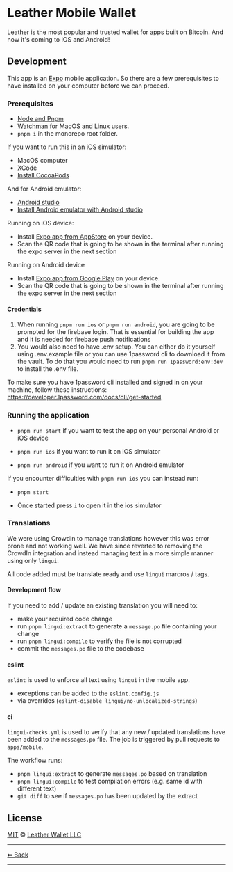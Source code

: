 # Leather Mobile Wallet

Leather is the most popular and trusted wallet for apps built on Bitcoin. And now it's coming to iOS and Android!

## Development

This app is an [Expo](https://expo.dev/) mobile application. So there are a few prerequisites to have installed on your computer before we can proceed.

### Prerequisites

- [Node and Pnpm](https://nodejs.org/en/download)
- [Watchman](https://facebook.github.io/watchman/docs/install#buildinstall) for MacOS and Linux users.
- `pnpm i` in the monorepo root folder.

If you want to run this in an iOS simulator:

- MacOS computer
- [XCode](https://apps.apple.com/am/app/xcode/id497799835)
- [Install CocoaPods](https://guides.cocoapods.org/using/getting-started.html)

And for Android emulator:

- [Android studio](https://developer.android.com/studio)
- [Install Android emulator with Android studio](https://developer.android.com/studio/run/emulator#avd)

Running on iOS device:

- Install [Expo app from AppStore](https://apps.apple.com/am/app/expo-go/id982107779) on your device.
- Scan the QR code that is going to be shown in the terminal after running the expo server in the next section

Running on Android device

- Install [Expo app from Google Play](https://play.google.com/store/apps/details?id=host.exp.exponent&pli=1) on your device.
- Scan the QR code that is going to be shown in the terminal after running the expo server in the next section

#### Credentials

1. When running `pnpm run ios` or `pnpm run android`, you are going to be prompted for the firebase login.
   That is essential for building the app and it is needed for firebase push notifications
2. You would also need to have .env setup.
   You can either do it yourself using .env.example file or you can use 1password cli to download it from the vault.
   To do that you would need to run `pnpm run 1password:env:dev` to install the .env file.

To make sure you have 1password cli installed and signed in on your machine, follow these instructions: https://developer.1password.com/docs/cli/get-started

### Running the application

- `pnpm run start` if you want to test the app on your personal Android or iOS device

- `pnpm run ios` if you want to run it on iOS simulator

- `pnpm run android` if you want to run it on Android emulator

If you encounter difficulties with `pnpm run ios` you can instead run:

- `pnpm start`

- Once started press `i` to open it in the ios simulator

### Translations

We were using CrowdIn to manage translations however this was error prone and not working well. We have since reverted to removing the CrowdIn integration and instead managing text in a more simple manner using only `lingui`.

All code added must be translate ready and use `lingui` marcros / tags.

#### Development flow

If you need to add / update an existing translation you will need to:

- make your required code change
- run `pnpm lingui:extract` to generate a `message.po` file containing your change
- run `pnpm lingui:compile` to verify the file is not corrupted
- commit the `messages.po` file to the codebase

#### eslint

`eslint` is used to enforce all text using `lingui` in the mobile app.

- exceptions can be added to the `eslint.config.js`
- via overrides (`eslint-disable lingui/no-unlocalized-strings`)

#### ci

`lingui-checks.yml` is used to verify that any new / updated translations have been added to the `messages.po` file. The job is triggered by pull requests to `apps/mobile`.

The workflow runs:

- `pnpm lingui:extract` to generate `messages.po` based on translation
- `pnpm lingui:compile` to test compilation errors (e.g. same id with different text)
- `git diff` to see if `messages.po` has been updated by the extract

## License

[MIT](../../LICENSE) © [Leather Wallet LLC](https://github.com/leather-io/mono)

---

[⬅ Back](../../README.md)

---
